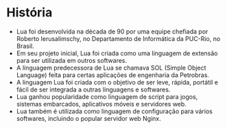 # História
- Lua foi desenvolvida na década de 90 por uma equipe chefiada por Roberto Ierusalimschy, no Departamento de Informática da PUC-Rio, no Brasil.
- Em seu projeto inicial, Lua foi criada como uma linguagem de extensão para ser utilizada em outros softwares.
- A linguagem predecessora de Lua se chamava SOL (Simple Object Language) feita para certas aplicações de engenharia da Petrobras.
- A linguagem Lua foi criada com o objetivo de ser leve, rápida, portátil e fácil de ser integrada a outras linguagens e softwares.
- Lua ganhou popularidade como linguagem de script para jogos, sistemas embarcados, aplicativos móveis e servidores web.
- Lua também é utilizada como linguagem de configuração para vários softwares, incluindo o popular servidor web Nginx.
